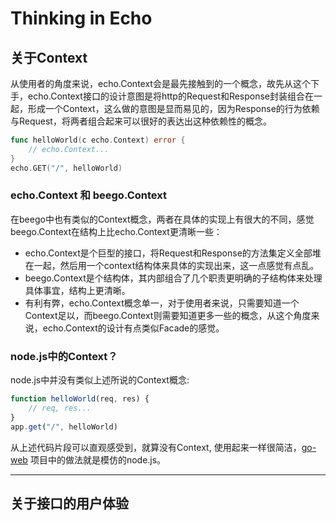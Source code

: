 # Thinking in Echo

## 关于Context

从使用者的角度来说，echo.Context会是最先接触到的一个概念，故先从这个下手，echo.Context接口的设计意图是将http的Request和Response封装组合在一起，形成一个Context，这么做的意图是显而易见的，因为Response的行为依赖与Request，将两者组合起来可以很好的表达出这种依赖性的概念。

```go
func helloWorld(c echo.Context) error {
    // echo.Context...
}
echo.GET("/", helloWorld)
```

### echo.Context 和 beego.Context

在beego中也有类似的Context概念，两者在具体的实现上有很大的不同，感觉beego.Context在结构上比echo.Context更清晰一些：

 - echo.Context是个巨型的接口，将Request和Response的方法集定义全部堆在一起，然后用一个context结构体来具体的实现出来，这一点感觉有点乱。
 - beego.Context是个结构体，其内部组合了几个职责更明确的子结构体来处理具体事宜，结构上更清晰。
 - 有利有弊，echo.Context概念单一，对于使用者来说，只需要知道一个Context足以，而beego.Context则需要知道更多一些的概念，从这个角度来说，echo.Context的设计有点类似Facade的感觉。  

### node.js中的Context？
node.js中并没有类似上述所说的Context概念:
```js
function helloWorld(req, res) {
    // req, res...
}
app.get("/", helloWorld)
```
从上述代码片段可以直观感受到，就算没有Context, 使用起来一样很简洁，[go-web](https://github.com/SkylakeCoder/go-web "") 项目中的做法就是模仿的node.js。

---
## 关于接口的用户体验
